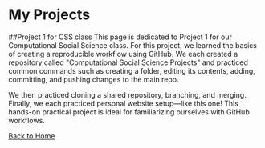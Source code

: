 # My Projects

##Project 1 for CSS class
This page is dedicated to Project 1 for our Computational Social Science class. For this project, we learned the basics of creating a reproducible workflow using GitHub. We each created a repository called "Computational Social Science Projects" and practiced common commands such as creating a folder, editing its contents, adding, committing, and pushing changes to the main repo. 

We then practiced cloning a shared repository, branching, and merging. Finally, we each practiced personal website setup—like this one! This hands-on practical project is ideal for familiarizing ourselves with GitHub workflows.

[Back to Home](https://halboom.github.io)
